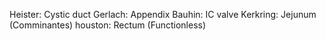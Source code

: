 Heister: Cystic duct
Gerlach: Appendix
Bauhin: IC valve
Kerkring: Jejunum (Comminantes)
houston: Rectum (Functionless)
